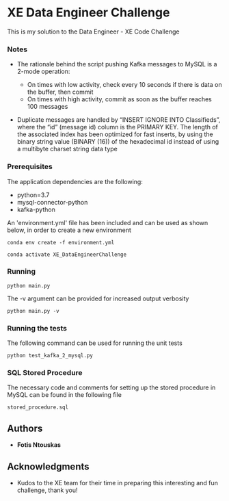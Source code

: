 # XE Data Engineer Challenge

This is my solution to the Data Engineer - XE Code Challenge

### Notes

* The rationale behind the script pushing Kafka messages to MySQL is a 2-mode operation:
	* On times with low activity, check every 10 seconds if there is data on the buffer, then commit
	* On times with high activity, commit as soon as the buffer reaches 100 messages

* Duplicate messages are handled by “INSERT IGNORE INTO Classifieds”, where the “id” (message id) column is the PRIMARY KEY. The length of the associated index has been optimized for fast inserts, by using the binary string value (BINARY (16)) of the hexadecimal id instead of using a multibyte charset string data type


### Prerequisites

The application dependencies are the following:

- python=3.7
- mysql-connector-python
- kafka-python

An 'environment.yml' file has been included and can be used as shown below, in order to create a new environment

```
conda env create -f environment.yml
```
```
conda activate XE_DataEngineerChallenge
```

### Running

```
python main.py
```

The -v argument can be provided for increased output verbosity

```
python main.py -v
```

### Running the tests

The following command can be used for running the unit tests

```
python test_kafka_2_mysql.py
```

### SQL Stored Procedure

The necessary code and comments for setting up the stored procedure in MySQL can be found in the following file

```
stored_procedure.sql
```

## Authors

* **Fotis Ntouskas**


## Acknowledgments

* Kudos to the XE team for their time in preparing this interesting and fun challenge, thank you!
